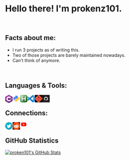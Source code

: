 # Hello there! I'm prokenz101.

<br />

## Facts about me:
- I run 3 projects as of writing this.
- Two of those projects are barely maintained nowadays.
- Can't think of anymore.

<br />

## Languages & Tools:
<img align="left" alt="C#" width="24px" src="https://github.com/prokenz101/prokenz101/blob/main/media/csharp 24x24.png"/>
<img align="left" alt="Python" width="24px" src="https://github.com/prokenz101/prokenz101/blob/main/media/python 24x24.png"/>
<img align="left" alt="AutoHotkey" width="24px" src="https://github.com/prokenz101/prokenz101/blob/main/media/autohotkey 24x24.png"/>
<img align="left" alt="Visual Studio Code" width="24px" src="https://github.com/prokenz101/prokenz101/blob/main/media/vscode 24x24.png"/>
<img align="left" alt="Git" width="24px" src="https://github.com/prokenz101/prokenz101/blob/main/media/git 24x24.png"/>
<img align="left" alt="GitHub" width="24px" src="https://github.com/prokenz101/prokenz101/blob/main/media/github 24x24.png"/>

<br />

## Connections:
<img align="left" alt="Twitter" width="24px" src="https://github.com/prokenz101/prokenz101/blob/main/media/twitter 24x24.png"/>
<img align="left" alt="Reddit" width="24px" src="https://github.com/prokenz101/prokenz101/blob/main/media/reddit 24x24.png"/>
<img align="left" alt="YouTube" width="24px" src="https://github.com/prokenz101/prokenz101/blob/main/media/youtube 24x24.png"/>

<br />

## GitHub Statistics
[![proken101's GitHub Stats](https://github-readme-stats.vercel.app/api?username=prokenz101)](https://github.com/prokenz101/github-readme-stats)